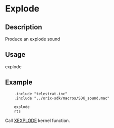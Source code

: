 # Explode

## Description

Produce an explode sound

## Usage

explode

## Example

```ca65
    .include "telestrat.inc"
    .include "../orix-sdk/macros/SDK_sound.mac"

    explode
    rts

```

Call [XEXPLODE](../../../kernel/primitives/xexplode/) kernel function.
